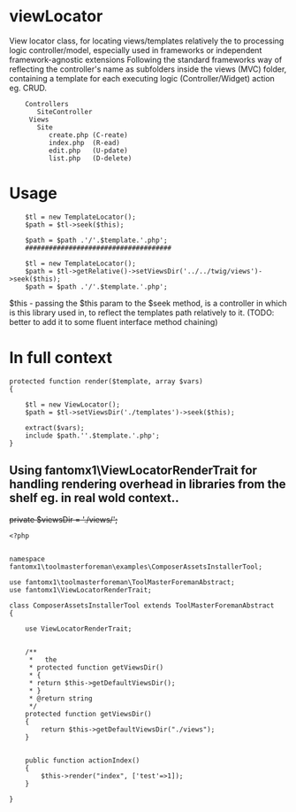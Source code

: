 # viewLocator
View locator class, for locating views/templates relatively the to processing logic controller/model, especially used in frameworks or independent framework-agnostic extensions
Following the standard frameworks way of reflecting the controller's name as subfolders inside the views (MVC) folder, containing a template for each executing logic (Controller/Widget) action eg. CRUD.


        Controllers
           SiteController
         Views
           Site
              create.php (C-reate)
              index.php  (R-ead)
              edit.php   (U-pdate)
              list.php   (D-delete)

# Usage

        $tl = new TemplateLocator();
        $path = $tl->seek($this);
        
        $path = $path .'/'.$template.'.php';
        #####################################
        
        $tl = new TemplateLocator();
        $path = $tl->getRelative()->setViewsDir('../../twig/views')->seek($this);
        $path = $path .'/'.$template.'.php';

$this - passing the $this param to the $seek method, is a controller in which is this library used in, to reflect the templates path relatively to it. (TODO: better to add it to some fluent interface method chaining)

# In full context

        
    protected function render($template, array $vars)
    {

        $tl = new ViewLocator();
        $path = $tl->setViewsDir('./templates')->seek($this);

        extract($vars);
        include $path.''.$template.'.php';
    }

## Using fantomx1\ViewLocatorRenderTrait  for handling rendering overhead in libraries from the shelf  eg. in real wold context..

~~private $viewsDir = './views/';~~
```    
<?php


namespace fantomx1\toolmasterforeman\examples\ComposerAssetsInstallerTool;

use fantomx1\toolmasterforeman\ToolMasterForemanAbstract;
use fantomx1\ViewLocatorRenderTrait;

class ComposerAssetsInstallerTool extends ToolMasterForemanAbstract
{

    use ViewLocatorRenderTrait;


    /**
     *   the 
     * protected function getViewsDir()
     * {
     * return $this->getDefaultViewsDir();
     * }
     * @return string
     */
    protected function getViewsDir()
    {
        return $this->getDefaultViewsDir("./views");
    }


    public function actionIndex()
    {
        $this->render("index", ['test'=>1]);
    }

}
```    
    
        


